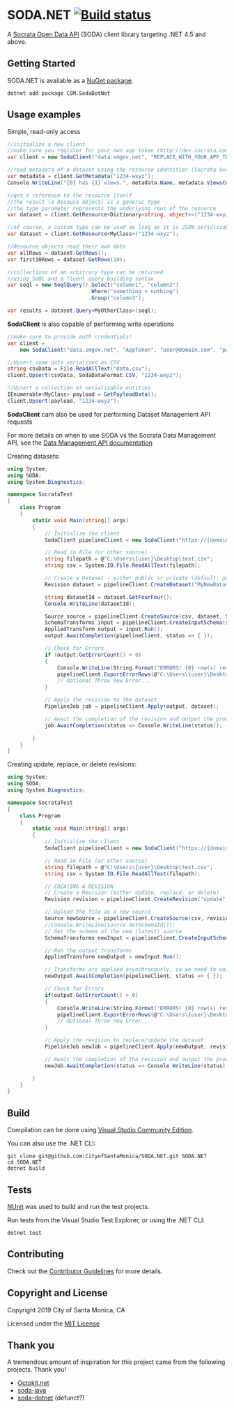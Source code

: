 # SODA.NET [![Build status](https://ci.appveyor.com/api/projects/status/yub6lyl79573lufv/branch/master?svg=true)](https://ci.appveyor.com/project/thekaveman/soda-net/branch/master)

A [Socrata Open Data API](https://dev.socrata.com) (SODA) client library targeting .NET 4.5 and above.

## Getting Started

SODA.NET is available as a [NuGet package](https://www.nuget.org/packages/CSM.SodaDotNet/).

```console
dotnet add package CSM.SodaDotNet
```

## Usage examples

Simple, read-only access

```c#
//initialize a new client
//make sure you register for your own app token (http://dev.socrata.com/register)
var client = new SodaClient("data.smgov.net", "REPLACE_WITH_YOUR_APP_TOKEN");

//read metadata of a dataset using the resource identifier (Socrata 4x4)
var metadata = client.GetMetadata("1234-wxyz");
Console.WriteLine("{0} has {1} views.", metadata.Name, metadata.ViewsCount);

//get a reference to the resource itself
//the result (a Resouce object) is a generic type
//the type parameter represents the underlying rows of the resource
var dataset = client.GetResource<Dictionary<string, object>>("1234-wxyz");

//of course, a custom type can be used as long as it is JSON serializable
var dataset = client.GetResource<MyClass>("1234-wxyz");

//Resource objects read their own data
var allRows = dataset.GetRows();
var first10Rows = dataset.GetRows(10);

//collections of an arbitrary type can be returned
//using SoQL and a fluent query building syntax
var soql = new SoqlQuery().Select("column1", "column2")
                          .Where("something > nothing")
                          .Group("column3");

var results = dataset.Query<MyOtherClass>(soql);
```

**SodaClient** is also capable of performing write operations

```c#
//make sure to provide auth credentials!
var client =
    new SodaClient("data.smgov.net", "AppToken", "user@domain.com", "password");

//Upsert some data serialized as CSV
string csvData = File.ReadAllText("data.csv");
client.Upsert(csvData, SodaDataFormat.CSV, "1234-wxyz");

//Upsert a collection of serializable entities
IEnumerable<MyClass> payload = GetPayloadData();
client.Upsert(payload, "1234-wxyz");
```

**SodaClient** cam also be used for performing Dataset Management API requests

For more details on when to use SODA vs the Socrata Data Management API, see the [Data Management API documentation](https://socratapublishing.docs.apiary.io/#)

Creating datasets:
```c#
using System;
using SODA;
using System.Diagnostics;

namespace SocrataTest
{
    class Program
    {
        static void Main(string[] args)
        {
            // Initialize the client
            SodaClient pipelineClient = new SodaClient("https://{domain}", "{username}", "{password}");

            // Read in File (or other source)
            string filepath = @"C:\Users\{user}\Desktop\test.csv";
            string csv = System.IO.File.ReadAllText(filepath);

            // Create a Dataset - either public or private (default: private)
            Revision dataset = pipelineClient.CreateDataset("MyNewDataset", "public");

            string datasetId = dataset.GetFourFour();
            Console.WriteLine(datasetId);

            Source source = pipelineClient.CreateSource(csv, dataset, SodaDataFormat.CSV, "File");
            SchemaTransforms input = pipelineClient.CreateInputSchema(source);
            AppliedTransform output = input.Run();
            output.AwaitCompletion(pipelineClient, status => { });

            // Check for Errors
            if (output.GetErrorCount() > 0)
            {
                Console.WriteLine(String.Format("ERRORS! {0} row(s) resulted in an error", output.GetErrorCount()));
                pipelineClient.ExportErrorRows(@"C:\Users\{user}\Desktop\errors.csv", output);
                // Optional Throw new Error...
            }

            // Apply the revision to the dataset
            PipelineJob job = pipelineClient.Apply(output, dataset);

            // Await the completion of the revision and output the processing log
            job.AwaitCompletion(status => Console.WriteLine(status));

        }
    }
}
```

Creating update, replace, or delete revisions:
```cs
using System;
using SODA;
using System.Diagnostics;

namespace SocrataTest
{
    class Program
    {
        static void Main(string[] args)
        {
            // Initialize the client
            SodaClient pipelineClient = new SodaClient("https://{domain}", "{username}", "{password}");

            // Read in File (or other source)
            string filepath = @"C:\Users\{user}\Desktop\test.csv";
            string csv = System.IO.File.ReadAllText(filepath);

            // CREATING A REVISION
            // Create a Revision (either update, replace, or delete)
            Revision revision = pipelineClient.CreateRevision("update", "1234-abcd");

            // Upload the file as a new source
            Source newSource = pipelineClient.CreateSource(csv, revision, SodaDataFormat.CSV, "MyNewFile");
            //Console.WriteLine(source.GetSchemaId());
            // Get the schema of the new (latest) source
            SchemaTransforms newInput = pipelineClient.CreateInputSchema(newSource);

            // Run the output transforms
            AppliedTransform newOutput = newInput.Run();

            // Transforms are applied asynchronously, so we need to wait for them to complete
            newOutput.AwaitCompletion(pipelineClient, status => { });

            // Check for Errors
            if(output.GetErrorCount() > 0)
            {
                Console.WriteLine(String.Format("ERRORS! {0} row(s) resulted in an error", output.GetErrorCount()));
                pipelineClient.ExportErrorRows(@"C:\Users\{user}\Desktop\errors.csv", output);
                // Optional Throw new Error...
            }

            // Apply the revision to replace/update the dataset
            PipelineJob newJob = pipelineClient.Apply(newOutput, revision);

            // Await the completion of the revision and output the processing log
            newJob.AwaitCompletion(status => Console.WriteLine(status) );

        }
    }
}

```

## Build

Compilation can be done using
[Visual Studio Community Edition](https://www.visualstudio.com/en-us/products/visual-studio-community-vs.aspx).

You can also use the .NET CLI:

```console
git clone git@github.com:CityofSantaMonica/SODA.NET.git SODA.NET
cd SODA.NET
dotnet build
```

## Tests

[NUnit](http://nunit.org/) was used to build and run the test projects.

Run tests from the Visual Studio Test Explorer, or using the .NET CLI:

```console
dotnet test
```

## Contributing

Check out the [Contributor Guidelines](https://github.com/CityOfSantaMonica/SODA.NET/blob/master/CONTRIBUTING.md)
for more details.

## Copyright and License

Copyright 2019 City of Santa Monica, CA

Licensed under the [MIT License](https://github.com/CityOfSantaMonica/SODA.NET/blob/master/LICENSE.txt)

## Thank you

A tremendous amount of inspiration for this project came from the following projects. Thank you!

- [Octokit.net](https://github.com/octokit/octokit.net)
- [soda-java](https://github.com/socrata/soda-java/)
- [soda-dotnet](https://github.com/socrata/soda-dotnet) (defunct?)
